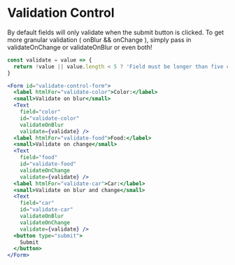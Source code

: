 # Validation Control

By default fields will only validate when the submit button is clicked. To get
more granular validation ( onBlur && onChange ), simply pass in validateOnChange
or validateOnBlur or even both!

<!-- STORY -->

```jsx
const validate = value => {
  return !value || value.length < 5 ? 'Field must be longer than five characters' : undefined;
}

<Form id="validate-control-form">
  <label htmlFor="validate-color">Color:</label>
  <small>Validate on blur</small>
  <Text
    field="color"
    id="validate-color"
    validateOnBlur
    validate={validate} />
  <label htmlFor="validate-food">Food:</label>
  <small>Validate on change</small>
  <Text
    field="food"
    id="validate-food"
    validateOnChange
    validate={validate} />
  <label htmlFor="validate-car">Car:</label>
  <small>Validate on blur and change</small>
  <Text
    field="car"
    id="validate-car"
    validateOnBlur
    validateOnChange
    validate={validate} />
  <button type="submit">
    Submit
  </button>
</Form>
```
